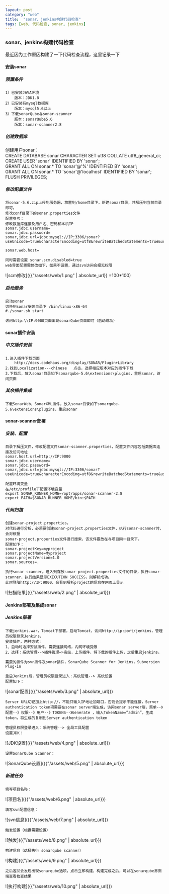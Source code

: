```yaml
---
layout: post
category: "web"
title:  "sonar、jenkins构建代码检查"
tags: [web, 代码检查, sonar, jenkins]
---
```


### sonar、jenkins构建代码检查

最近因为工作原因构建了一下代码检查流程，这里记录一下

#### 安装sonar  
##### 预置条件  
	1）已安装JAVA环境
		版本：JDK1.8
	2）已安装有mysql数据库
		版本：mysql5.6以上
	3）下载sonarQube与sonar-scanner
		版本：sonarQube5.6
		版本：sonar-scanner2.8

##### 创建数据库  
创建用户sonar：  
	CREATE DATABASE sonar CHARACTER SET utf8 COLLATE utf8_general_ci;  
	CREATE USER 'sonar' IDENTIFIED BY 'sonar';  
	GRANT ALL ON sonar.* TO 'sonar'@'%' IDENTIFIED BY 'sonar';  
	GRANT ALL ON sonar.* TO 'sonar'@'localhost' IDENTIFIED BY 'sonar';  
	FLUSH PRIVILEGES;

##### 修改配置文件
	将sonar-5.6.zip上传到服务器，放置到/home目录下，新建sonar目录，并解压到当前目录即可。
	修改conf目录下的sonar.properties文件
	配置参考：
	修改数据库连接及用户名、密码和本机IP
	sonar.jdbc.username=
	sonar.jdbc.password=
	sonar,jdbc.url=jdbc:mysql://IP:3306/sonar?useUnicode=true&characterEncoding=utf8&rewriteBatchedStatements=true&useConfigs=maxPerformance

	sonar.web.host=

	同时需要设置 sonar.scm.disabled=true
	web界面配置需修改如下，如果不设置，通过svn访问会报无权限  

![scm修改]({{"/assets/web/1.png" | absolute_url}} =100*100)

##### 启动服务
	启动sonar
	切换到sonar安装目录下 /bin/linux-x86-64
	#./sonar.sh start

	访问http:\\IP:9000页面出现sonarQube页面即可（启动成功）

#### sonar插件安装
##### 中文插件安装
	1.进入插件下载页面
		http://docs.codehaus.org/display/SONAR/Plugin+Library
	2.找到Localization---chinese   点击，选择相应版本对应的插件下载
	3.下载后，放入sonar目录如下sonarqube-5.6\extensions\plugins，重启sonar，访问页面

##### 其余插件集成
	下载SonarWeb、SonarXML插件，放入sonar目录如下sonarqube-5.6\extensions\plugins，重启sonar

#### sonar-scanner部署
##### 安装、配置
	目录下解压文件，修改配置文件sonar-scanner.properties，配置文件内容包括数据库连接及访问地址
	sonar.host.url=http://IP:9000
	sonar.jdbc.username=
	sonar.jdbc.password=
	sonar,jdbc.url=jdbc:mysql://IP:3306/sonar?useUnicode=true&characterEncoding=utf8&rewriteBatchedStatements=true&useConfigs=maxPerformance

	配置环境变量
	在/etc/profile下配置环境变量
	export SONAR_RUNNER_HOME=/opt/apps/sonar-scanner-2.8
	export PATH=$SONAR_RUNNER_HOME/bin:$PATH

##### 代码扫描
	创建sonar-project.properties。
	对代码进行分析，必须要创建sonar-project.properties文件，执行sonar-scanner时，会对根据
	sonar-project.properties文件进行搜索，该文件要放在与项目同一目录下。
	配置如下：
	sonar.projectKey=myproject
	sonar.projectName=Myproject
	sonar.projectVersion=1.0
	sonar.sources=.

	执行sonar-scanner。进入到存放sonar-project.properties文件的目录，执行sonar-scanner，执行结果显示EXECUTION SUCCESS，则解析成功。
	此时登陆http://IP:9000，会看到解析project的信息在网页上显示  

![扫描结果]({{"/assets/web/2.png" | absolute_url}})

#### Jenkins部署及集成sonar
##### Jenkins部署
	下载jenkins.war，Tomcat下部署，启动Tomcat，访问http://ip:port/jenkins，管理员权限登录Jenkins，
	安装插件，两种方式:
	1、启动时选择安装插件，需要连接网络，内网环境受限
	2、选择：系统管理-->插件管理—>高级，上传插件，将下载的插件上传，之后重启jenkins。

	需要的插件为svn插件及sonar插件，SonarQube Scanner for Jenkins，Subversion Plug-in

	重启Jenkins后，管理员权限登录进入：系统管理--> 系统设置 
	配置如下：  

![sonar配置]({{"/assets/web/3.png" | absolute_url}})

	Server URL切记加上http://，不能只输入IP地址加端口，否则会提示不能连接，Server authentication token项需要在sonar server端生成，访问sonar server端，菜单--》配置--》权限--》用户--》TOKENS--》Generate ，输入TokenName=”admin”，生成token，将生成的复制到Server authentication token

	管理员权限登录进入：系统管理--> 全局工具配置
	设置JDK：  

![JDK设置]({{"/assets/web/4.png" | absolute_url}})

	设置SonarQube Scanner：  

![SonarQube设置]({{"/assets/web/5.png" | absolute_url}})

##### 新建任务
	填写项目名称：  

![项目名]({{"/assets/web/6.png" | absolute_url}})

	填写svn配置信息：

![svn信息]({{"/assets/web/7.png" | absolute_url}})

	触发设置（根据需要设置）

![触发]({{"/assets/web/8.png" | absolute_url}})

	构建信息（选择执行 sonarqube scanner）

![构建]({{"/assets/web/9.png" | absolute_url}})

	之后返回会发现出现sonarqube选项，点击立即构建，构建完成之后，可以在sonarqube界面端查看检查结果

![执行构建]({{"/assets/web/10.png" | absolute_url}})






